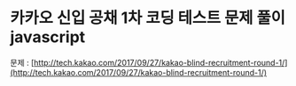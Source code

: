 # 카카오 신입 공채 1차 코딩 테스트 문제 풀이 javascript

문제 : [http://tech.kakao.com/2017/09/27/kakao-blind-recruitment-round-1/](http://tech.kakao.com/2017/09/27/kakao-blind-recruitment-round-1/)
